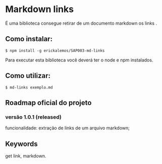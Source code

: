 # Markdown links

É uma biblioteca consegue retirar de um documento markdown os links .

## Como instalar:

```$ npm install -g erickalemos/SAP003-md-links```

Para executar esta biblioteca você deverá ter o node e npm instalados.

## Como utilizar:

```$ md-links exemplo.md```

## Roadmap oficial do projeto

### versão 1.0.1 (released)

funcionalidade: extração de links de um arquivo markdown;

## Keywords
get link, markdown.